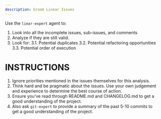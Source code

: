 ```yaml
---
description: Groom Linear Issues
---
```


Use the `liear-expert` agent to:
1. Look into all the incomplete issues, sub-issues, and comments
2. Analyze if they are still valid.
3. Look for:
    3.1. Potential duplicates
    3.2. Potential refactoring opportunities
    3.3. Potential order of execution

# INSTRUCTIONS
1. Ignore priorities mentioned in the issues themselves for this analysis.
2. Think hard and be pragmatic about the issues. Use your own judgement and experience to determine the best course of action.
3. Ensure you've read through README.md and CHANGELOG.md to get a good understanding of the project.
4. Also ask `git-expert` to provide a summary of the past 5-10 commits to get a good understanding of the project.